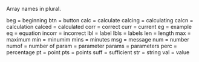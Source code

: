 Array names in plural.

beg 	= beginning
btn		= button
calc	= calculate
calcing	= calculating
calcn	= calculation
calced	= calculated
corr 	= correct
curr	= current
eg 		= example
eq 		= equation
incorr 	= incorrect
lbl 	= label
lbls	= labels
len 	= length
max 	= maximum
min 	= minumim
mins	= minutes
msg 	= message
num 	= number
numof 	= number of
param 	= parameter
params 	= parameters
perc 	= percentage
pt 		= point
pts 	= points
suff 	= sufficient
str 	= string
val		= value

